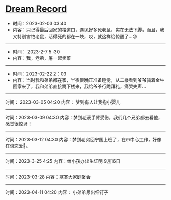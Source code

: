 # [Dream Record](https://github.com/haoz0x139/myblog/issues/8)

- 时间：2023-02-03 03:40
- 内容：只记得最后回家的楼道口，遇见好多死老鼠，实在无法下脚，而且，我又特别害怕老鼠，活得死的都在一块，哎，就这样给惊醒了…😓

---

- 时间： 2023-2-7 5 :30
- 内容：我，老弟，屠一起卖菜

---

- 时间：2023-02-22 2：03
- 内容：当时我和弟弟都在家，半夜很晚正准备睡觉，从二楼看到爷爷骑着金牛回家来了，我和弟弟直接跳下楼来，我给爷爷行跪拜礼，痛哭失声…

---

时间： 2023-03-05 04:20
内容： 梦到有人让我抱小婴儿

---

时间：2023-03-09 04:30
内容：梦到老表手臂受伤，我们几个兄弟都去看他，感觉很惊讶！

---

时间：2023-03-12 04:30
内容：梦到老弟回宁国上班了，在市中心工作，好像在谈恋爱🌹。

---

时间：2023-3-25 4:25
内容：给小孩办出生证明 9🈷️16日

---

时间：2023-03-28
内容：寒寒大家庭聚会

---

时间：2023-04-11 04:20
内容： 小弟弟尿出细钉子